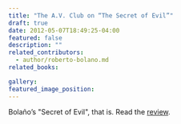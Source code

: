```yaml
---
title: "The A.V. Club on “The Secret of Evil”"
draft: true
date: 2012-05-07T18:49:25-04:00
featured: false
description: ""
related_contributors:
  - author/roberto-bolano.md
related_books:

gallery:
featured_image_position: 
---
```


Bolaño’s "Secret of Evil", that is. Read the [review](http://www.avclub.com/articles/roberto-bolano-the-secret-of-evil,73562/). 

